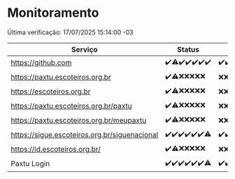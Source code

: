 # Monitoramento

Última verificação: 17/07/2025 15:14:00 -03

|Serviço|Status|Últimas 24h|
|---|---|---|
|https://github.com|<span title="2025-07-10: OK=23">✔️</span><span title="2025-07-11: OK=22, Falhas=1">⚠️</span><span title="2025-07-12: OK=23">✔️</span><span title="2025-07-13: OK=23">✔️</span><span title="2025-07-14: OK=23">✔️</span><span title="2025-07-15: OK=23">✔️</span><span title="2025-07-16: OK=17">✔️</span>|<span title="16/07/2025 15:14:00 -03 : 200">✔️</span><span title="16/07/2025 16:09:00 -03 : 200">✔️</span><span title="16/07/2025 17:11:00 -03 : 200">✔️</span><span title="16/07/2025 18:09:00 -03 : 200">✔️</span><span title="16/07/2025 19:10:00 -03 : 200">✔️</span><span title="16/07/2025 20:10:00 -03 : 200">✔️</span><span title="16/07/2025 21:52:00 -03 : 200">✔️</span><span title="16/07/2025 23:49:00 -03 : 200">✔️</span><span title="17/07/2025 00:52:00 -03 : 200">✔️</span><span title="17/07/2025 01:28:00 -03 : 200">✔️</span><span title="17/07/2025 02:16:00 -03 : 200">✔️</span><span title="17/07/2025 03:15:00 -03 : 200">✔️</span><span title="17/07/2025 04:13:00 -03 : 200">✔️</span><span title="17/07/2025 05:14:00 -03 : 200">✔️</span><span title="17/07/2025 06:14:00 -03 : 200">✔️</span><span title="17/07/2025 07:11:00 -03 : 200">✔️</span><span title="17/07/2025 08:09:00 -03 : 200">✔️</span><span title="17/07/2025 09:19:00 -03 : 200">✔️</span><span title="17/07/2025 10:29:00 -03 : 200">✔️</span><span title="17/07/2025 11:09:00 -03 : 200">✔️</span><span title="17/07/2025 12:10:00 -03 : 200">✔️</span><span title="17/07/2025 13:12:00 -03 : 200">✔️</span><span title="17/07/2025 14:10:00 -03 : 200">✔️</span><span title="17/07/2025 15:14:00 -03 : 200">✔️</span>|
|https://paxtu.escoteiros.org.br|<span title="2025-07-10: OK=23">✔️</span><span title="2025-07-11: OK=17, Falhas=6">⚠️</span><span title="2025-07-12: Falhas=23">❌</span><span title="2025-07-13: Falhas=23">❌</span><span title="2025-07-14: Falhas=23">❌</span><span title="2025-07-15: Falhas=23">❌</span><span title="2025-07-16: Falhas=17">❌</span>|<span title="16/07/2025 15:14:00 -03 : 403">❌</span><span title="16/07/2025 16:09:00 -03 : 403">❌</span><span title="16/07/2025 17:11:00 -03 : 403">❌</span><span title="16/07/2025 18:09:00 -03 : 403">❌</span><span title="16/07/2025 19:10:00 -03 : 403">❌</span><span title="16/07/2025 20:10:00 -03 : 403">❌</span><span title="16/07/2025 21:52:00 -03 : 403">❌</span><span title="16/07/2025 23:49:00 -03 : 403">❌</span><span title="17/07/2025 00:52:00 -03 : 403">❌</span><span title="17/07/2025 01:28:00 -03 : 403">❌</span><span title="17/07/2025 02:16:00 -03 : 403">❌</span><span title="17/07/2025 03:15:00 -03 : 403">❌</span><span title="17/07/2025 04:13:00 -03 : 403">❌</span><span title="17/07/2025 05:14:00 -03 : 403">❌</span><span title="17/07/2025 06:14:00 -03 : 403">❌</span><span title="17/07/2025 07:11:00 -03 : 403">❌</span><span title="17/07/2025 08:09:00 -03 : 403">❌</span><span title="17/07/2025 09:19:00 -03 : 403">❌</span><span title="17/07/2025 10:29:00 -03 : 403">❌</span><span title="17/07/2025 11:09:00 -03 : 403">❌</span><span title="17/07/2025 12:10:00 -03 : 403">❌</span><span title="17/07/2025 13:12:00 -03 : 403">❌</span><span title="17/07/2025 14:10:00 -03 : 403">❌</span><span title="17/07/2025 15:14:00 -03 : 403">❌</span>|
|https://escoteiros.org.br|<span title="2025-07-10: OK=23">✔️</span><span title="2025-07-11: OK=16, Falhas=7">⚠️</span><span title="2025-07-12: Falhas=23">❌</span><span title="2025-07-13: Falhas=23">❌</span><span title="2025-07-14: Falhas=23">❌</span><span title="2025-07-15: Falhas=23">❌</span><span title="2025-07-16: Falhas=17">❌</span>|<span title="16/07/2025 15:14:00 -03 : 403">❌</span><span title="16/07/2025 16:09:00 -03 : 403">❌</span><span title="16/07/2025 17:11:00 -03 : 403">❌</span><span title="16/07/2025 18:09:00 -03 : 403">❌</span><span title="16/07/2025 19:10:00 -03 : 403">❌</span><span title="16/07/2025 20:10:00 -03 : 403">❌</span><span title="16/07/2025 21:52:00 -03 : 403">❌</span><span title="16/07/2025 23:49:00 -03 : 403">❌</span><span title="17/07/2025 00:52:00 -03 : 403">❌</span><span title="17/07/2025 01:28:00 -03 : 403">❌</span><span title="17/07/2025 02:16:00 -03 : 403">❌</span><span title="17/07/2025 03:15:00 -03 : 403">❌</span><span title="17/07/2025 04:13:00 -03 : 403">❌</span><span title="17/07/2025 05:14:00 -03 : 403">❌</span><span title="17/07/2025 06:14:00 -03 : 403">❌</span><span title="17/07/2025 07:11:00 -03 : 403">❌</span><span title="17/07/2025 08:09:00 -03 : 403">❌</span><span title="17/07/2025 09:19:00 -03 : 403">❌</span><span title="17/07/2025 10:29:00 -03 : 403">❌</span><span title="17/07/2025 11:09:00 -03 : 403">❌</span><span title="17/07/2025 12:10:00 -03 : 403">❌</span><span title="17/07/2025 13:12:00 -03 : 403">❌</span><span title="17/07/2025 14:10:00 -03 : 403">❌</span><span title="17/07/2025 15:14:00 -03 : 403">❌</span>|
|https://paxtu.escoteiros.org.br/paxtu|<span title="2025-07-10: OK=23">✔️</span><span title="2025-07-11: OK=17, Falhas=6">⚠️</span><span title="2025-07-12: Falhas=23">❌</span><span title="2025-07-13: Falhas=23">❌</span><span title="2025-07-14: Falhas=23">❌</span><span title="2025-07-15: Falhas=23">❌</span><span title="2025-07-16: Falhas=17">❌</span>|<span title="16/07/2025 15:14:00 -03 : 403">❌</span><span title="16/07/2025 16:09:00 -03 : 403">❌</span><span title="16/07/2025 17:11:00 -03 : 403">❌</span><span title="16/07/2025 18:09:00 -03 : 403">❌</span><span title="16/07/2025 19:10:00 -03 : 403">❌</span><span title="16/07/2025 20:10:00 -03 : 403">❌</span><span title="16/07/2025 21:52:00 -03 : 403">❌</span><span title="16/07/2025 23:49:00 -03 : 403">❌</span><span title="17/07/2025 00:52:00 -03 : 403">❌</span><span title="17/07/2025 01:28:00 -03 : 403">❌</span><span title="17/07/2025 02:16:00 -03 : 403">❌</span><span title="17/07/2025 03:15:00 -03 : 403">❌</span><span title="17/07/2025 04:13:00 -03 : 403">❌</span><span title="17/07/2025 05:14:00 -03 : 403">❌</span><span title="17/07/2025 06:14:00 -03 : 403">❌</span><span title="17/07/2025 07:11:00 -03 : 403">❌</span><span title="17/07/2025 08:09:00 -03 : 403">❌</span><span title="17/07/2025 09:19:00 -03 : 403">❌</span><span title="17/07/2025 10:29:00 -03 : 403">❌</span><span title="17/07/2025 11:09:00 -03 : 403">❌</span><span title="17/07/2025 12:10:00 -03 : 403">❌</span><span title="17/07/2025 13:12:00 -03 : 403">❌</span><span title="17/07/2025 14:10:00 -03 : 403">❌</span><span title="17/07/2025 15:14:00 -03 : 403">❌</span>|
|https://paxtu.escoteiros.org.br/meupaxtu|<span title="2025-07-10: OK=23">✔️</span><span title="2025-07-11: OK=17, Falhas=6">⚠️</span><span title="2025-07-12: Falhas=23">❌</span><span title="2025-07-13: Falhas=23">❌</span><span title="2025-07-14: Falhas=23">❌</span><span title="2025-07-15: Falhas=23">❌</span><span title="2025-07-16: Falhas=17">❌</span>|<span title="16/07/2025 15:14:00 -03 : 403">❌</span><span title="16/07/2025 16:09:00 -03 : 403">❌</span><span title="16/07/2025 17:11:00 -03 : 403">❌</span><span title="16/07/2025 18:09:00 -03 : 403">❌</span><span title="16/07/2025 19:10:00 -03 : 403">❌</span><span title="16/07/2025 20:10:00 -03 : 403">❌</span><span title="16/07/2025 21:52:00 -03 : 403">❌</span><span title="16/07/2025 23:49:00 -03 : 403">❌</span><span title="17/07/2025 00:52:00 -03 : 403">❌</span><span title="17/07/2025 01:28:00 -03 : 403">❌</span><span title="17/07/2025 02:16:00 -03 : 403">❌</span><span title="17/07/2025 03:15:00 -03 : 403">❌</span><span title="17/07/2025 04:13:00 -03 : 403">❌</span><span title="17/07/2025 05:14:00 -03 : 403">❌</span><span title="17/07/2025 06:14:00 -03 : 403">❌</span><span title="17/07/2025 07:11:00 -03 : 403">❌</span><span title="17/07/2025 08:09:00 -03 : 403">❌</span><span title="17/07/2025 09:19:00 -03 : 403">❌</span><span title="17/07/2025 10:29:00 -03 : 403">❌</span><span title="17/07/2025 11:09:00 -03 : 403">❌</span><span title="17/07/2025 12:10:00 -03 : 403">❌</span><span title="17/07/2025 13:12:00 -03 : 403">❌</span><span title="17/07/2025 14:10:00 -03 : 403">❌</span><span title="17/07/2025 15:14:00 -03 : 403">❌</span>|
|https://sigue.escoteiros.org.br/siguenacional|<span title="2025-07-10: OK=23">✔️</span><span title="2025-07-11: OK=23">✔️</span><span title="2025-07-12: OK=23">✔️</span><span title="2025-07-13: OK=23">✔️</span><span title="2025-07-14: OK=23">✔️</span><span title="2025-07-15: OK=23">✔️</span><span title="2025-07-16: OK=16, Falhas=1">⚠️</span>|<span title="16/07/2025 15:14:00 -03 : 200">✔️</span><span title="16/07/2025 16:09:00 -03 : 200">✔️</span><span title="16/07/2025 17:11:00 -03 : 200">✔️</span><span title="16/07/2025 18:09:00 -03 : 200">✔️</span><span title="16/07/2025 19:10:00 -03 : 200">✔️</span><span title="16/07/2025 20:10:00 -03 : 200">✔️</span><span title="16/07/2025 21:52:00 -03 : 200">✔️</span><span title="16/07/2025 23:49:00 -03 : 200">✔️</span><span title="17/07/2025 00:52:00 -03 : 200">✔️</span><span title="17/07/2025 01:28:00 -03 : 200">✔️</span><span title="17/07/2025 02:16:00 -03 : 200">✔️</span><span title="17/07/2025 03:15:00 -03 : 200">✔️</span><span title="17/07/2025 04:13:00 -03 : 200">✔️</span><span title="17/07/2025 05:14:00 -03 : 200">✔️</span><span title="17/07/2025 06:14:00 -03 : 200">✔️</span><span title="17/07/2025 07:11:00 -03 : 200">✔️</span><span title="17/07/2025 08:09:00 -03 : 200">✔️</span><span title="17/07/2025 09:19:00 -03 : 200">✔️</span><span title="17/07/2025 10:29:00 -03 : 200">✔️</span><span title="17/07/2025 11:09:00 -03 : 200">✔️</span><span title="17/07/2025 12:10:00 -03 : 200">✔️</span><span title="17/07/2025 13:12:00 -03 : 200">✔️</span><span title="17/07/2025 14:10:00 -03 : 200">✔️</span><span title="17/07/2025 15:14:00 -03 : 200">✔️</span>|
|https://id.escoteiros.org.br/|<span title="2025-07-10: OK=23">✔️</span><span title="2025-07-11: OK=16, Falhas=7">⚠️</span><span title="2025-07-12: Falhas=23">❌</span><span title="2025-07-13: Falhas=23">❌</span><span title="2025-07-14: Falhas=23">❌</span><span title="2025-07-15: Falhas=23">❌</span><span title="2025-07-16: Falhas=17">❌</span>|<span title="16/07/2025 15:14:00 -03 : 403">❌</span><span title="16/07/2025 16:09:00 -03 : 403">❌</span><span title="16/07/2025 17:11:00 -03 : 403">❌</span><span title="16/07/2025 18:09:00 -03 : 403">❌</span><span title="16/07/2025 19:10:00 -03 : 403">❌</span><span title="16/07/2025 20:10:00 -03 : 403">❌</span><span title="16/07/2025 21:52:00 -03 : 403">❌</span><span title="16/07/2025 23:49:00 -03 : 403">❌</span><span title="17/07/2025 00:52:00 -03 : 403">❌</span><span title="17/07/2025 01:28:00 -03 : 403">❌</span><span title="17/07/2025 02:16:00 -03 : 403">❌</span><span title="17/07/2025 03:15:00 -03 : 403">❌</span><span title="17/07/2025 04:13:00 -03 : 403">❌</span><span title="17/07/2025 05:14:00 -03 : 403">❌</span><span title="17/07/2025 06:14:00 -03 : 403">❌</span><span title="17/07/2025 07:11:00 -03 : 403">❌</span><span title="17/07/2025 08:09:00 -03 : 403">❌</span><span title="17/07/2025 09:19:00 -03 : 403">❌</span><span title="17/07/2025 10:29:00 -03 : 403">❌</span><span title="17/07/2025 11:09:00 -03 : 403">❌</span><span title="17/07/2025 12:10:00 -03 : 403">❌</span><span title="17/07/2025 13:12:00 -03 : 403">❌</span><span title="17/07/2025 14:10:00 -03 : 403">❌</span><span title="17/07/2025 15:14:00 -03 : 403">❌</span>|
|Paxtu Login|<span title="2025-07-10: OK=23">✔️</span><span title="2025-07-11: OK=23">✔️</span><span title="2025-07-12: OK=23">✔️</span><span title="2025-07-13: OK=23">✔️</span><span title="2025-07-14: OK=23">✔️</span><span title="2025-07-15: OK=23">✔️</span><span title="2025-07-16: OK=16, Falhas=1">⚠️</span>|<span title="16/07/2025 15:14:00 -03 : 200">✔️</span><span title="16/07/2025 16:09:00 -03 : 200">✔️</span><span title="16/07/2025 17:11:00 -03 : 200">✔️</span><span title="16/07/2025 18:09:00 -03 : 200">✔️</span><span title="16/07/2025 19:10:00 -03 : 200">✔️</span><span title="16/07/2025 20:10:00 -03 : 200">✔️</span><span title="16/07/2025 21:52:00 -03 : 200">✔️</span><span title="16/07/2025 23:49:00 -03 : 200">✔️</span><span title="17/07/2025 00:52:00 -03 : 200">✔️</span><span title="17/07/2025 01:28:00 -03 : 200">✔️</span><span title="17/07/2025 02:16:00 -03 : 200">✔️</span><span title="17/07/2025 03:15:00 -03 : 200">✔️</span><span title="17/07/2025 04:13:00 -03 : 200">✔️</span><span title="17/07/2025 05:14:00 -03 : 200">✔️</span><span title="17/07/2025 06:14:00 -03 : 200">✔️</span><span title="17/07/2025 07:11:00 -03 : 200">✔️</span><span title="17/07/2025 08:09:00 -03 : 200">✔️</span><span title="17/07/2025 09:19:00 -03 : 200">✔️</span><span title="17/07/2025 10:29:00 -03 : 200">✔️</span><span title="17/07/2025 11:09:00 -03 : 200">✔️</span><span title="17/07/2025 12:10:00 -03 : 200">✔️</span><span title="17/07/2025 13:12:00 -03 : 200">✔️</span><span title="17/07/2025 14:10:00 -03 : 200">✔️</span><span title="17/07/2025 15:14:00 -03 : 200">✔️</span>|
